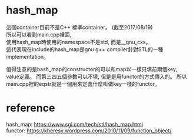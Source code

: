 # hash_map

這個container目前不是C++ 標準container。 (截至2017/08/19) <br />
所以可以看到main.cpp裡面,  <br />
使用hash_map時使用的namespace不是std, 而是__gnu_cxx。 <br />
這代表現在include的hash_map是gnu g++ compiler針對STL的一種implementation。 <br />

值得注意的是hash_map的constructor的可以和map以一樣只填前兩個key, value定義。
而第三四五個參數可以不填, 但是是用functor的方式傳入的。
所以main.cpp裡的eqstr就是一個用來定義什麼叫做key一樣的functor。

# reference

hash_map: https://www.sgi.com/tech/stl/hash_map.html <br />
functor: https://kheresy.wordpress.com/2010/11/09/function_object/ <br />



